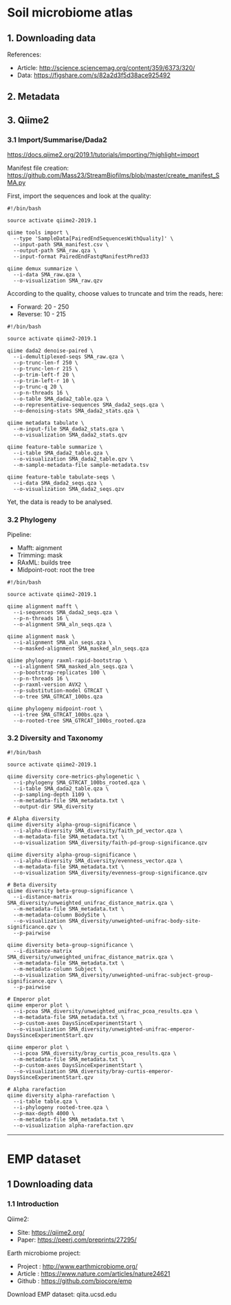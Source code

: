# Soil microbiome atlas

## 1. Downloading data

References:
- Article: http://science.sciencemag.org/content/359/6373/320/
- Data: https://figshare.com/s/82a2d3f5d38ace925492

## 2. Metadata

## 3. Qiime2
### 3.1 Import/Summarise/Dada2
https://docs.qiime2.org/2019.1/tutorials/importing/?highlight=import

Manifest file creation: https://github.com/Mass23/StreamBiofilms/blob/master/create_manifest_SMA.py

First, import the sequences and look at the quality:
```
#!/bin/bash

source activate qiime2-2019.1

qiime tools import \
  --type 'SampleData[PairedEndSequencesWithQuality]' \
  --input-path SMA_manifest.csv \
  --output-path SMA_raw.qza \
  --input-format PairedEndFastqManifestPhred33

qiime demux summarize \
  --i-data SMA_raw.qza \
  --o-visualization SMA_raw.qzv
```

According to the quality, choose values to truncate and trim the reads, here:
- Forward: 20 - 250
- Reverse: 10 - 215

```
#!/bin/bash

source activate qiime2-2019.1

qiime dada2 denoise-paired \
  --i-demultiplexed-seqs SMA_raw.qza \
  --p-trunc-len-f 250 \
  --p-trunc-len-r 215 \
  --p-trim-left-f 20 \
  --p-trim-left-r 10 \
  --p-trunc-q 20 \
  --p-n-threads 16 \
  --o-table SMA_dada2_table.qza \
  --o-representative-sequences SMA_dada2_seqs.qza \
  --o-denoising-stats SMA_dada2_stats.qza \

qiime metadata tabulate \
  --m-input-file SMA_dada2_stats.qza \
  --o-visualization SMA_dada2_stats.qzv

qiime feature-table summarize \
  --i-table SMA_dada2_table.qza \
  --o-visualization SMA_dada2_table.qzv \
  --m-sample-metadata-file sample-metadata.tsv

qiime feature-table tabulate-seqs \
  --i-data SMA_dada2_seqs.qza \
  --o-visualization SMA_dada2_seqs.qzv
```
Yet, the data is ready to be analysed.

### 3.2 Phylogeny
Pipeline:
- Mafft: aignment
- Trimming: mask
- RAxML: builds tree
- Midpoint-root: root the tree

```
#!/bin/bash

source activate qiime2-2019.1

qiime alignment mafft \
  --i-sequences SMA_dada2_seqs.qza \
  --p-n-threads 16 \
  --o-alignment SMA_aln_seqs.qza \

qiime alignment mask \
  --i-alignment SMA_aln_seqs.qza \
  --o-masked-alignment SMA_masked_aln_seqs.qza

qiime phylogeny raxml-rapid-bootstrap \
  --i-alignment SMA_masked_aln_seqs.qza \
  --p-bootstrap-replicates 100 \
  --p-n-threads 16 \
  --p-raxml-version AVX2 \
  --p-substitution-model GTRCAT \
  --o-tree SMA_GTRCAT_100bs.qza

qiime phylogeny midpoint-root \
  --i-tree SMA_GTRCAT_100bs.qza \
  --o-rooted-tree SMA_GTRCAT_100bs_rooted.qza
```

### 3.2 Diversity and Taxonomy

```
#!/bin/bash

source activate qiime2-2019.1

qiime diversity core-metrics-phylogenetic \
  --i-phylogeny SMA_GTRCAT_100bs_rooted.qza \
  --i-table SMA_dada2_table.qza \
  --p-sampling-depth 1109 \
  --m-metadata-file SMA_metadata.txt \
  --output-dir SMA_diversity

# Alpha diversity
qiime diversity alpha-group-significance \
  --i-alpha-diversity SMA_diversity/faith_pd_vector.qza \
  --m-metadata-file SMA_metadata.txt \
  --o-visualization SMA_diversity/faith-pd-group-significance.qzv

qiime diversity alpha-group-significance \
  --i-alpha-diversity SMA_diversity/evenness_vector.qza \
  --m-metadata-file SMA_metadata.txt \
  --o-visualization SMA_diversity/evenness-group-significance.qzv

# Beta diversity
qiime diversity beta-group-significance \
  --i-distance-matrix SMA_diversity/unweighted_unifrac_distance_matrix.qza \
  --m-metadata-file SMA_metadata.txt \
  --m-metadata-column BodySite \
  --o-visualization SMA_diversity/unweighted-unifrac-body-site-significance.qzv \
  --p-pairwise

qiime diversity beta-group-significance \
  --i-distance-matrix SMA_diversity/unweighted_unifrac_distance_matrix.qza \
  --m-metadata-file SMA_metadata.txt \
  --m-metadata-column Subject \
  --o-visualization SMA_diversity/unweighted-unifrac-subject-group-significance.qzv \
  --p-pairwise

# Emperor plot
qiime emperor plot \
  --i-pcoa SMA_diversity/unweighted_unifrac_pcoa_results.qza \
  --m-metadata-file SMA_metadata.txt \
  --p-custom-axes DaysSinceExperimentStart \
  --o-visualization SMA_diversity/unweighted-unifrac-emperor-DaysSinceExperimentStart.qzv

qiime emperor plot \
  --i-pcoa SMA_diversity/bray_curtis_pcoa_results.qza \
  --m-metadata-file SMA_metadata.txt \
  --p-custom-axes DaysSinceExperimentStart \
  --o-visualization SMA_diversity/bray-curtis-emperor-DaysSinceExperimentStart.qzv

# Alpha rarefaction
qiime diversity alpha-rarefaction \
  --i-table table.qza \
  --i-phylogeny rooted-tree.qza \
  --p-max-depth 4000 \
  --m-metadata-file SMA_metadata.txt \
  --o-visualization alpha-rarefaction.qzv
```

***
# EMP dataset

## 1 Downloading data
### 1.1 Introduction

Qiime2:
- Site: https://qiime2.org/
- Paper: https://peerj.com/preprints/27295/

Earth microbiome project:
- Project	: http://www.earthmicrobiome.org/
- Article 	: https://www.nature.com/articles/nature24621
- Github 	: https://github.com/biocore/emp

Download EMP dataset: qiita.ucsd.edu


